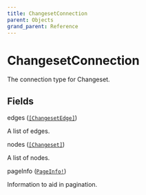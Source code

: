 ```yaml
---
title: ChangesetConnection
parent: Objects
grand_parent: Reference
---
```


# ChangesetConnection

The connection type for Changeset.

## Fields

<div class="field-entry ">
  <span id="edges" class="field-name anchored">edges (<code><a href="/docs/reference/object/changesetedge">[ChangesetEdge]</a></code>)</span>

  <div class="description-wrapper">
   <p>A list of edges.</p>

  </div>
</div>

<div class="field-entry ">
  <span id="nodes" class="field-name anchored">nodes (<code><a href="/docs/reference/object/changeset">[Changeset]</a></code>)</span>

  <div class="description-wrapper">
   <p>A list of nodes.</p>

  </div>
</div>

<div class="field-entry ">
  <span id="pageinfo" class="field-name anchored">pageInfo (<code><a href="/docs/reference/object/pageinfo">PageInfo!</a></code>)</span>

  <div class="description-wrapper">
   <p>Information to aid in pagination.</p>

  </div>
</div>

